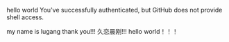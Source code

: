 hello world
You've successfully authenticated, but GitHub does not provide shell access.

my name is lugang
thank you!!!
久恋晨刚!!!
hello world！！！

